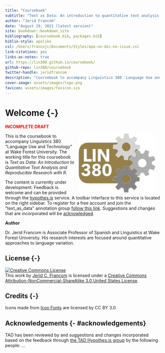 ```yaml
--- 
title: "Coursebook"
subtitle: "Text as Data: An introduction to quantitative text analysis and reproducible research with R"
author: "Jerid Francom"
date: "August 29, 2021 (latest version)"
site: bookdown::bookdown_site
bibliography: [coursebook.bib, packages.bib]
biblio-style: apalike
csl: /Users/francojc/Documents/Styles/apa-no-doi-no-issue.csl
link-citations: yes
links-as-notes: true
url: https://lin380.github.io/coursebook/
github-repo: lin380/coursebook
twitter-handle: jeridfrancom
description: "Coursebook to accompany Linguistics 380 'Language Use and Technology'"
cover-image: assets/images/logo.png
favicon: assets/images/favicon.ico
---
```


# Welcome {-}





<p style="font-weight:bold; color:red;">INCOMPLETE DRAFT</p>


<img src="assets/images/logo.png" width="250" alt="Cover image" align="right" style="margin: 0 1em 0 1em" /> This is the coursebook to accompany Linguistics 380 "Language Use and Technology" at Wake Forest University. The working title for this coursebook is *Text as Data: An Introduction to Quantitative Text Analysis and Reproducible Research with R*. 

The content is currently under development. Feedback is welcome and can be provided through the [hypothes.is](https://web.hypothes.is/) service. A toolbar interface to this service is located on the right sidebar. To register for a free account and join the "text_as_data" annotation group [follow this link](https://hypothes.is/groups/WkoaXnBX/text-as-data). Suggestions and changes that are incorporated will be [acknowledged](#acknowledgements). 

**Author**

Dr. Jerid Francom is Associate Professor of Spanish and Linguistics at Wake Forest University. His research interests are focused around quantitative approaches to language variation. 

## License {-}

<a rel="license" href="http://creativecommons.org/licenses/by-nc-sa/3.0/us/"><img alt="Creative Commons License" style="border-width:0" src="https://i.creativecommons.org/l/by-nc-sa/3.0/us/88x31.png" /></a><br />This work by [Jerid C. Francom](https://francojc.github.io/) is licensed under a <a rel="license" href="http://creativecommons.org/licenses/by-nc-sa/3.0/us/">Creative Commons Attribution-NonCommercial-ShareAlike 3.0 United States License</a>.

## Credits {-}

<div>Icons made from <a href="http://www.onlinewebfonts.com/icon">Icon Fonts</a> are licensed by CC BY 3.0</div>

## Acknowledgements {- #acknowledgements}

TAD has been reviewed by and suggestions and changes incorporated based on the feedback through [the TAD Hypothes.is group](https://hypothes.is/groups/Q3o92MJg/tad) by the following people: ...



